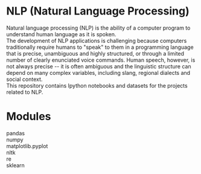 # NLP (Natural Language Processing)

Natural language processing (NLP) is the ability of a computer program to understand human language as it is spoken.<br>
The development of NLP applications is challenging because computers traditionally require humans to "speak" to them in a programming language that is precise, unambiguous and highly structured, or through a limited number of clearly enunciated voice commands. Human speech, however, is not always precise -- it is often ambiguous and the linguistic structure can depend on many complex variables, including slang, regional dialects and social context.<br>
This repository contains Ipython notebooks and datasets for the projects related to NLP.

# Modules

pandas <br>
numpy<br>
matplotlib.pyplot<br>
nltk<br>
re<br>
sklearn <br>
